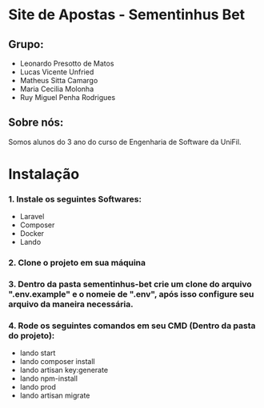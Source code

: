 # Site de Apostas - Sementinhus Bet

## Grupo:
- Leonardo Presotto de Matos 
- Lucas Vicente Unfried  
- Matheus Sitta Camargo 
- Maria Cecilia Molonha  
- Ruy Miguel Penha Rodrigues 

## Sobre nós: 
Somos alunos do 3 ano do curso de Engenharia de Software da UniFil.

# Instalação

### **1. Instale os seguintes Softwares:**
 - Laravel
 - Composer
 - Docker
 - Lando

### **2. Clone o projeto em sua máquina**
### **3. Dentro da pasta sementinhus-bet crie um clone do arquivo ".env.example" e o nomeie de ".env", após isso configure seu arquivo da maneira necessária.**
### **4. Rode os seguintes comandos em seu CMD (Dentro da pasta do projeto):**
 - lando start
 - lando composer install
 - lando artisan key:generate
 - lando npm-install
 - lando prod
 - lando artisan migrate